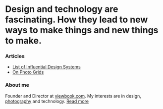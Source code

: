 
# Design and technology are fascinating. How they lead to new ways to make things and new things to make.

### Articles

* [List of Influential Design Systems](/articles/design-systems/)
* [On Photo Grids](/articles/on-photo-grids/)

### About me

Founder and Director at [viewbook.com](https://viewbook.com). My interests are in design, [photography](https://rienswagerman.viewbook.com) and technology. [Read more](/about-me/)
